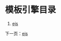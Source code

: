 
# 模板引擎目录

1. [ejs](https://github.com/lhywell/book/blob/master/template/ejs.md)

下一页：[ejs](https://github.com/lhywell/book/blob/master/template/ejs.md)